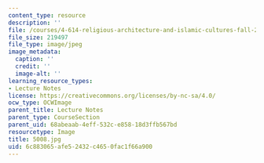 ```yaml
---
content_type: resource
description: ''
file: /courses/4-614-religious-architecture-and-islamic-cultures-fall-2002/6c883065afe52432c4650fac1f66a900_5008.jpg
file_size: 219497
file_type: image/jpeg
image_metadata:
  caption: ''
  credit: ''
  image-alt: ''
learning_resource_types:
- Lecture Notes
license: https://creativecommons.org/licenses/by-nc-sa/4.0/
ocw_type: OCWImage
parent_title: Lecture Notes
parent_type: CourseSection
parent_uid: 68abeaab-4eff-532c-e858-18d3ffb567bd
resourcetype: Image
title: 5008.jpg
uid: 6c883065-afe5-2432-c465-0fac1f66a900
---
```

